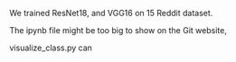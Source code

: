 We trained ResNet18, and VGG16 on 15 Reddit dataset.

The ipynb file might be too big to show on the Git website, 

visualize_class.py can 
